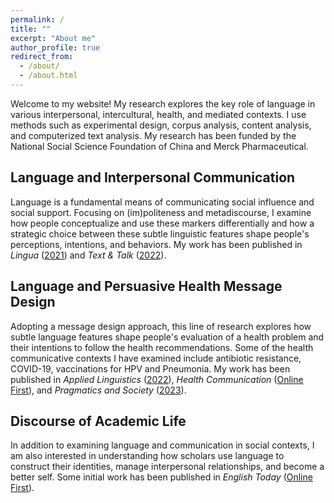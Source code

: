 ```yaml
---
permalink: /
title: ""
excerpt: "About me"
author_profile: true
redirect_from: 
  - /about/
  - /about.html
---
```


Welcome to my website! My research explores the key role of language in various interpersonal, intercultural, health, and mediated contexts. I use methods such as experimental design, corpus analysis, content analysis, and computerized text analysis. My research has been funded by the National Social Science Foundation of China and Merck Pharmaceutical.


Language and Interpersonal Communication
-----

Language is a fundamental means of communicating social influence and social support. Focusing on (im)politeness and metadiscourse, I examine how people conceptualize and use these markers differentially and how a strategic choice between these subtle linguistic features shape people's perceptions, intentions, and behaviors. My work has been published in _Lingua_ ([2021](https://jamesmianjia.github.io/files/Jia_Yang_2021_Lingua.pdf)) and _Text & Talk_ ([2022](https://jamesmianjia.github.io/files/Jia_Yao_2022_TT.pdf)).

Language and Persuasive Health Message Design
-----

Adopting a message design approach, this line of research explores how subtle language features shape people's evaluation of a health problem and their intentions to follow the health recommendations. Some of the health communicative contexts I have examined include antibiotic resistance, COVID-19, vaccinations for HPV and Pneumonia. My work has been published in _Applied Linguistics_ ([2022](https://jamesmianjia.github.io/files/Jia_2022_AL.pdf)), _Health Communication_ ([Online First](https://jamesmianjia.github.io/files/Zhang_Jia_McGlone_HC.pdf)), and _Pragmatics and Society_ ([2023](https://jamesmianjia.github.io/files/Jia_Zhao_2023_PS.pdf)).

Discourse of Academic Life
-----

In addition to examining language and communication in social contexts, I am also interested in understanding how scholars use language to construct their identities, manage interpersonal relationships, and become a better self. Some initial work has been published in _English Today_ ([Online First](https://jamesmianjia.github.io/files/Jia_An_ET.pdf)).
